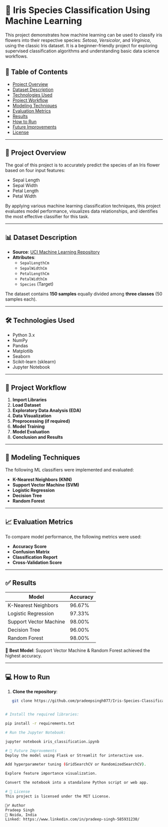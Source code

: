 
# 🌸 Iris Species Classification Using Machine Learning

This project demonstrates how machine learning can be used to classify iris flowers into their respective species: *Setosa*, *Versicolor*, and *Virginica*, using the classic Iris dataset. It is a beginner-friendly project for exploring supervised classification algorithms and understanding basic data science workflows.

## 📌 Table of Contents
- [Project Overview](#project-overview)
- [Dataset Description](#dataset-description)
- [Technologies Used](#technologies-used)
- [Project Workflow](#project-workflow)
- [Modeling Techniques](#modeling-techniques)
- [Evaluation Metrics](#evaluation-metrics)
- [Results](#results)
- [How to Run](#how-to-run)
- [Future Improvements](#future-improvements)
- [License](#license)

---

## 🚀 Project Overview

The goal of this project is to accurately predict the species of an Iris flower based on four input features:
- Sepal Length
- Sepal Width
- Petal Length
- Petal Width

By applying various machine learning classification techniques, this project evaluates model performance, visualizes data relationships, and identifies the most effective classifier for this task.

---

## 📊 Dataset Description

- **Source**: [UCI Machine Learning Repository](https://archive.ics.uci.edu/ml/datasets/iris)
- **Attributes**:
  - `SepalLengthCm`
  - `SepalWidthCm`
  - `PetalLengthCm`
  - `PetalWidthCm`
  - `Species` (Target)

The dataset contains **150 samples** equally divided among **three classes** (50 samples each).

---

## 🛠 Technologies Used

- Python 3.x
- NumPy
- Pandas
- Matplotlib
- Seaborn
- Scikit-learn (sklearn)
- Jupyter Notebook

---

## 🔄 Project Workflow

1. **Import Libraries**
2. **Load Dataset**
3. **Exploratory Data Analysis (EDA)**
4. **Data Visualization**
5. **Preprocessing (if required)**
6. **Model Training**
7. **Model Evaluation**
8. **Conclusion and Results**

---

## 🤖 Modeling Techniques

The following ML classifiers were implemented and evaluated:
- **K-Nearest Neighbors (KNN)**
- **Support Vector Machine (SVM)**
- **Logistic Regression**
- **Decision Tree**
- **Random Forest**

---

## 📈 Evaluation Metrics

To compare model performance, the following metrics were used:
- **Accuracy Score**
- **Confusion Matrix**
- **Classification Report**
- **Cross-Validation Score**

---

## ✅ Results

| Model             | Accuracy |
|------------------|----------|
| K-Nearest Neighbors | 96.67%   |
| Logistic Regression | 97.33%   |
| Support Vector Machine | 98.00%   |
| Decision Tree     | 96.00%   |
| Random Forest     | 98.00%   |

📌 **Best Model**: Support Vector Machine & Random Forest achieved the highest accuracy.

---

## 💻 How to Run

1. **Clone the repository**:
```bash
   git clone https://github.com/pradeepsingh077/Iris-Species-Classification-Using-Machine-Learning.git


# Install the required libraries:

pip install -r requirements.txt

# Run the Jupyter Notebook:

jupyter notebook iris_classification.ipynb

# 🔮 Future Improvements
Deploy the model using Flask or Streamlit for interactive use.

Add hyperparameter tuning (GridSearchCV or RandomizedSearchCV).

Explore feature importance visualization.

Convert the notebook into a standalone Python script or web app.

# 📄 License
This project is licensed under the MIT License.

🙋‍♂️ Author
Pradeep Singh
📍 Noida, India
Linked: https://www.linkedin.com/in/pradeep-singh-585931230/



